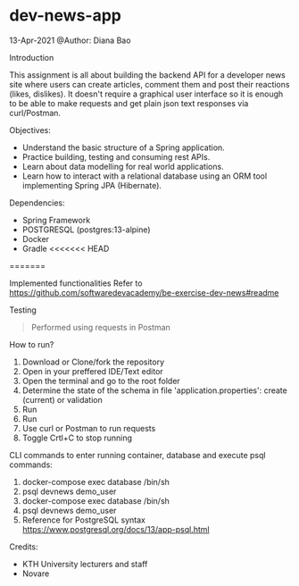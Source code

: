 # dev-news-app
13-Apr-2021
@Author: Diana Bao

Introduction

This assignment is all about building the backend API for a developer news site where users can create articles, comment them and post their reactions (likes, dislikes). It doesn't require a graphical user interface so it is enough to be able to make requests and get plain json text responses via curl/Postman.

Objectives:
- Understand the basic structure of a Spring application.
- Practice building, testing and consuming rest APIs.
- Learn about data modelling for real world applications.
- Learn how to interact with a relational database using an ORM tool implementing Spring JPA (Hibernate).

Dependencies:
- Spring Framework
- POSTGRESQL (postgres:13-alpine)
- Docker
- Gradle
<<<<<<< HEAD

=======

Implemented functionalities
Refer to https://github.com/softwaredevacademy/be-exercise-dev-news#readme

Testing
> Performed using requests in Postman

How to run?
1. Download or Clone/fork the repository
2. Open in your preffered IDE/Text editor
3. Open the terminal and go to the root folder
4. Determine the state of the schema in file 'application.properties': create (current) or validation
5. Run <docker-compose up>
6. Run <gradle BootRun>
7. Use curl or Postman to run requests
8. Toggle Crtl+C to stop running

CLI commands to enter running container, database and execute psql commands:
1. docker-compose exec database /bin/sh
2. psql devnews demo_user
3. docker-compose exec database /bin/sh
4. psql devnews demo_user
5. Reference for PostgreSQL syntax https://www.postgresql.org/docs/13/app-psql.html

Credits:
- KTH University lecturers and staff
- Novare

